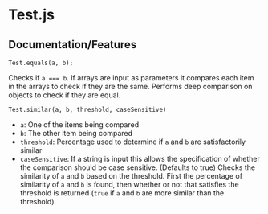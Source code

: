 # Test.js
## Documentation/Features
```
Test.equals(a, b);
```
Checks if `a === b`. If arrays are input as parameters it compares each item in the arrays to check if they are the same. Performs deep comparison on objects to check if they are equal.
```
Test.similar(a, b, threshold, caseSensitive)
```
- `a`: One of the items being compared
- `b`: The other item being compared
- `threshold`: Percentage used to determine if `a` and `b` are satisfactorily similar
- `caseSensitive`: If a string is input this allows the specification of whether the comparison should be case sensitive. (Defaults to true)
Checks the similarity of `a` and `b` based on the threshold. First the percentage of similarity of `a` and `b` is found, then whether or not that satisfies the threshold is returned (`true` if `a` and `b` are more similar than the threshold).
